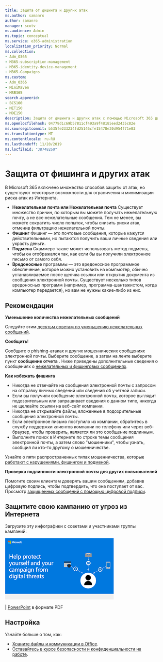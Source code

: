 ```yaml
---
title: Защита от фишинга и других атак
ms.author: samanro
author: samanro
manager: scotv
ms.audience: Admin
ms.topic: conceptual
ms.service: o365-administration
localization_priority: Normal
ms.collection:
- Adm_O365
- M365-subscription-management
- M365-identity-device-management
- M365-Campaigns
ms.custom:
- Adm_O365
- MiniMaven
- MSB365
search.appverid:
- BCS160
- MET150
- MOE150
description: Защита от фишинга и других атак с помощью Microsoft 365 для кампаний.
ms.openlocfilehash: 04779d1c69b57811cf493a9f48185eed2435c82e
ms.sourcegitcommit: b535fe233234fd25146cfe15478e20d954f71e03
ms.translationtype: MT
ms.contentlocale: ru-RU
ms.lasthandoff: 11/20/2019
ms.locfileid: "38748260"
---
```

# <a name="protect-yourself-against-phishing-and-other-attacks"></a>Защита от фишинга и других атак

В Microsoft 365 включено множество способов защиты от атак, но существуют некоторые возможности для ограничения и минимизации риска атак из Интернета.

- **Нежелательная почта или Нежелательная почта** Существует множество причин, по которым вы можете получать нежелательную почту, а не все нежелательные сообщения. Тем не менее, вы можете сократить число попыток, чтобы снизить риски атак, отменив фильтрацию нежелательной почты.
- **Фишинг** Фишинг — это почтовые сообщения, которые кажутся действительными, но пытаются получить ваши личные сведения или украсть деньги.
- **Подмена** Скаммерс также может использовать метод подмены, чтобы он отображался так, как если бы вы получили электронное письмо от самого себя. 
- **Вредоносные** программы — это вредоносное программное обеспечение, которое можно установить на компьютер, обычно устанавливаемое после щелчка ссылки или открытия документа из сообщения электронной почты. Существует несколько типов вредоносных программ (например, программа-шантажистом, когда компьютер передается), но вам не нужны какие-либо из них. 

## <a name="best-practices"></a>Рекомендации

**Уменьшение количества нежелательных сообщений**

Следуйте этим [десятьм советам по уменьшению нежелательных сообщений](https://support.office.com/article/10-tips-on-how-to-help-reduce-spam-55F756E8-688B-41C3-A086-8F68CCC592F6).

**Сообщить!**

Сообщите о phishing-атаках и других мошеннических сообщениях электронной почты. Выберите сообщение, а затем на ленте выберите пункт **сообщение отчета** .
Ниже приведены дополнительные сведения о сообщениях о [нежелательных и фишинговых сообщениях](https://support.office.com/article/Use-the-Report-Message-add-in-b5caa9f1-cdf3-4443-af8c-ff724ea719d2).

**Как избежать фишинга**
- Никогда не отвечайте на сообщения электронной почты с запросом на отправку личных сведений или сведений об учетной записи.
- Если вы получили сообщение электронной почты, которое выглядит подозрительным или запрашивает сведения о данном типе, никогда не щелкайте ссылки на веб-сайт компании.
- Никогда не открывайте файлы, вложенные в подозрительные сообщения электронной почты.
- Если электронное письмо поступило из компании, обратитесь в службу поддержки клиентов компании по телефону или через веб-браузер, чтобы проверить, является ли это сообщение подлинным.
- Выполните поиск в Интернете по строке темы сообщения электронной почты, а затем слово "мошенники", чтобы узнать, сообщил ли кто-то другому о мошенничестве.

Узнайте о пяти распространенных типах мошенничества, которые [работают с нарушениями, фишингом и подменой](https://support.office.com/article/Deal-with-abuse-phishing-or-spoofing-in-Outlook-com-0d882ea5-eedc-4bed-aebc-079ffa1105a3).

**Проверка подлинности электронной почты для других пользователей**

Помогите своим клиентам доверять вашим сообщениям, добавив цифровую подпись, чтобы подтвердить, что она поступает от вас. Просмотр [защищенных сообщений с помощью цифровой подписи](https://support.office.com/article/secure-messages-by-using-a-digital-signature-549ca2f1-a68f-4366-85fa-b3f4b5856fc6).

## <a name="help-protect-your-campaign-from-online-threats"></a>Защитите свою кампанию от угроз из Интернета

Загрузите эту инфографики с советами и участниками группы кампаний:

[![Ваша графическая информация по защите от кампании](media/M365-Campaigns-WhatCanUsersDoToSecure-358x201.png)](downloads/M365CampaignsWhatCanUsersDoToSecure.pdf)

[](downloads/M365CampaignsWhatCanUsersDoToSecure.pdf) | [PowerPoint](https://github.com/MicrosoftDocs/microsoft-365-docs-pr/raw/live/m365-democracy/microsoft-365/campaigns/downloads/M365CampaignsWhatCanUsersDoToSecure.pptx) в формате PDF

## <a name="set-it-up"></a>Настройка

Узнайте больше о том, как:
- [Храните файлы и коммуникации в Office](https://support.office.com/article/keep-your-files-and-communications-safe-with-office-c4ddc381-7395-42da-887c-8836a3bb975f).
- [Оставайтесь в курсе безопасности и конфиденциальности на работе](https://support.office.com/article/stay-secure-and-private-at-work-104c7d91-b25a-453d-beee-ba64b6c6fc2d).
  